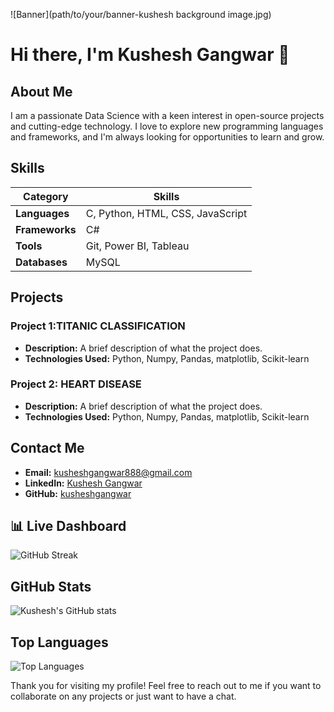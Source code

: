 ![Banner](path/to/your/banner-kushesh background image.jpg)

# Hi there, I'm Kushesh Gangwar 👋

## About Me

I am a passionate Data Science with a keen interest in open-source projects and cutting-edge technology. I love to explore new programming languages and frameworks, and I'm always looking for opportunities to learn and grow.


## Skills

| **Category**   | **Skills**                      |
|-----------------|---------------------------------|
| **Languages**   | C, Python, HTML, CSS, JavaScript |
| **Frameworks**  | C#                             |
| **Tools**       | Git, Power BI, Tableau         |
| **Databases**   | MySQL                          |


## Projects

### Project 1:TITANIC CLASSIFICATION
- **Description:** A brief description of what the project does.
- **Technologies Used:** Python, Numpy, Pandas, matplotlib, Scikit-learn

### Project 2: HEART DISEASE
- **Description:** A brief description of what the project does.
- **Technologies Used:** Python, Numpy, Pandas, matplotlib, Scikit-learn

## Contact Me

- **Email:** kusheshgangwar888@gmail.com
- **LinkedIn:** [Kushesh Gangwar](https://www.linkedin.com/in/kusheshgangwar)
- **GitHub:** [kusheshgangwar](https://github.com/kusheshgangwar)

## 📊 Live Dashboard
![GitHub Streak](https://streak-stats.demolab.com?user=kusheshgangwar&theme=radical)
## GitHub Stats

![Kushesh's GitHub stats](https://github-readme-stats.vercel.app/api?username=kusheshgangwar&show_icons=true&theme=radical)

## Top Languages

![Top Languages](https://github-readme-stats.vercel.app/api/top-langs/?username=kusheshgangwar&layout=compact&theme=radical)

Thank you for visiting my profile! Feel free to reach out to me if you want to collaborate on any projects or just want to have a chat.

